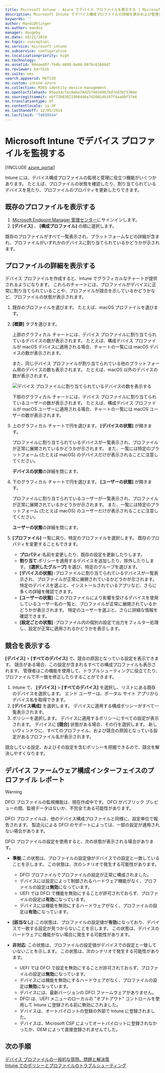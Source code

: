 ```yaml
---
title: Microsoft Intune - Azure でデバイス プロファイルを表示する | Microsoft Docs
description: Microsoft Intune でデバイス構成プロファイルの詳細を表示および管理し、プロファイルに割り当てられたデバイスの数のグラフィカルなチャートを表示し、プロファイルが割り当てられるか展開されているデバイスを表示します。 競合する設定があるプロファイルをトラブルシューティングすることもできます。
keywords: ''
author: MandiOhlinger
ms.author: mandia
manager: dougeby
ms.date: 10/21/2019
ms.topic: conceptual
ms.service: microsoft-intune
ms.subservice: configuration
ms.localizationpriority: high
ms.technology: ''
ms.assetid: 9deaed87-fb4b-4689-ba88-067bc61686d7
ms.reviewer: karthib
ms.suite: ems
search.appverid: MET150
ms.custom: intune-azure
ms.collection: M365-identity-device-management
ms.openlocfilehash: 85ba34cfec8ebe78d2574034967bd7ed76f3304e
ms.sourcegitcommit: ebf72b038219904d6e7d20024b107f4aa68f57e6
ms.translationtype: HT
ms.contentlocale: ja-JP
ms.lasthandoff: 12/05/2019
ms.locfileid: "74059544"
---
```

# <a name="monitor-device-profiles-in-microsoft-intune"></a>Microsoft Intune でデバイス プロファイルを監視する

[!INCLUDE [azure_portal](../includes/azure_portal.md)]

Intune には、デバイス構成プロファイルの監視と管理に役立つ機能がいくつかあります。 たとえば、プロファイルの状態を確認したり、割り当てられているデバイスを見たり、プロファイルのプロパティを更新したりできます。

## <a name="view-existing-profiles"></a>既存のプロファイルを表示する

1. [Microsoft Endpoint Manager 管理センター](https://go.microsoft.com/fwlink/?linkid=2109431)にサインインします。
2. **[デバイス]** 、 **[構成プロファイル]** の順に選択します。

既存のプロファイルがすべて一覧表示され、プラットフォームなどの詳細が含まれ、プロファイルがいずれかのデバイスに割り当てられているかどうかが示されます。

## <a name="view-details-on-a-profile"></a>プロファイルの詳細を表示する

デバイス プロファイルを作成すると、Intune でグラフィカルなチャートが提供されるようになります。 これらのチャートには、プロファイルがデバイスに正常に割り当てられていることや、プロファイルが競合を示しているかどうかなど、プロファイルの状態が表示されます。

1. 既存のプロファイルを選びます。 たとえば、macOS プロファイルを選びます。
2. **[概要]** タブを選びます。

    上部のグラフィカル チャートには、デバイス プロファイルに割り当てられているデバイスの数が表示されます。 たとえば、構成デバイス プロファイルが macOS デバイスに適用される場合、チャートの一覧には macOS デバイスの数が表示されます。

    また、同じデバイス プロファイルが割り当てられている他のプラットフォーム用のデバイスの数も表示されます。 たとえば、macOS 以外のデバイスの数が表示されます。

    ![デバイス プロファイルに割り当てられているデバイスの数を表示する](./media/device-profile-monitor/device-configuration-profile-graphical-chart.png)

    下部のグラフィカル チャートには、デバイス プロファイルに割り当てられているユーザーの数が表示されます。 たとえば、構成デバイス プロファイルが macOS ユーザーに適用される場合、チャートの一覧には macOS ユーザーの数が表示されます。

3. 上のグラフィカル チャートで円を選びます。 **[デバイスの状態]** が開きます。

    プロファイルに割り当てられているデバイスが一覧表示され、プロファイルが正常に展開されているかどうかが示されます。 また、一覧には特定のプラットフォーム (たとえば macOS) のデバイスだけが表示されることに注意してください。

    **デバイスの状態**の詳細を閉じます。

4. 下のグラフィカル チャートで円を選びます。 **[ユーザーの状態]** が開きます。 

    プロファイルに割り当てられているユーザーが一覧表示され、プロファイルが正常に展開されているかどうかが示されます。 また、一覧には特定のプラットフォーム (たとえば macOS) のユーザーだけが表示されることに注意してください。

    **ユーザーの状態**の詳細を閉じます。

5. **[プロファイル]** 一覧に戻り、特定のプロファイルを選択します。 既存のプロパティを変更することもできます。
    - **プロパティ**:名前を変更したり、既存の設定を更新したりします。
    - **割り当て**:ポリシーを適用するデバイスを追加したり、除外したりします。 **[選択したグループ]** を選び、特定のグループを選びます。
    - **[デバイスの状態]** :プロファイルに割り当てられているデバイスが一覧表示され、プロファイルが正常に展開されているかどうかが示されます。 特定のデバイスを選ぶと、インストールされているアプリなど、さらに多くの詳細を確認できます。
    - **[ユーザーの状態]** :このプロファイルにより影響を受けるデバイスを使用しているユーザー名の一覧と、プロファイルが正常に展開されているかどうかが表示されます。 特定のユーザーを選ぶと、さらに詳細な情報を確認できます。
    - **[設定ごとの状態]** :プロファイル内の個別の設定で出力をフィルター処理し、設定が正常に適用されるかどうかを表示します。

## <a name="view-conflicts"></a>競合を表示する

**[デバイス]**  >  **[すべてのデバイス]** で、競合の原因となっている設定を表示できます。 競合がある場合、この設定が含まれるすべての構成プロファイルも表示されます。 管理者はこの機能を使用して、トラブルシューティングに役立てたり、プロファイルで不一致を修正したりすることができます。

1. Intune で、 **[デバイス]**  >  **[すべてのデバイス]** を選択し、リストにある既存のデバイスを選択します。 エンド ユーザーは、ポータル サイト アプリからデバイス名を取得できます。
2. **[デバイス構成]** を選択します。 デバイスに適用する構成ポリシーがすべて一覧表示されます。
3. ポリシーを選択します。 デバイスに適用するポリシーにすべての設定が表示されます。 デバイスに **[競合]** 状態がある場合、その行を選択します。 新しいウィンドウに、すべてのプロファイル、および競合の原因となっている設定があるプロファイル名が表示されます。

競合している設定、およびその設定を含むポリシーを把握できるので、競合を解決しやすくなります。 

## <a name="device-firmware-configuration-interface-profile-reporting"></a>デバイス ファームウェア構成インターフェイスのプロファイル レポート

> [!WARNING]
> DFCI プロファイルの監視機能は、現在作成中です。 DFCI がパブリック プレビューの間、監視データはないか、不完全である可能性があります。

DFCI プロファイルは、他のデバイス構成プロファイルと同様に、設定単位で報告されます。 製造元による DFCI のサポートによっては、一部の設定が適用されない場合があります。

DFCI プロファイルの設定を使用すると、次の状態が表示される場合があります。

- **準拠**:この状態は、プロファイルの設定値がデバイスでの設定と一致していることを示します。 この状態は、次のシナリオで発生する可能性があります。

  - DFCI プロファイルでプロファイルの設定が正常に構成されました。
  - デバイスには設定によって制御されるハードウェア機能がなく、プロファイルの設定は**無効**になっています。
  - UEFI では DFCI で機能を無効にすることが許可されておらず、プロファイルの設定は**有効**になっています。
  - デバイスには機能を無効にするハードウェアがなく、プロファイルの設定は**有効**になっています。

- **[該当なし]** :この状態は、プロファイルの設定値が**有効**になっており、デバイスで一致する設定が見つからないことを示します。 この状態は、デバイスのハードウェアに機能がない場合に発生する可能性があります。

- **非対応**: この状態は、プロファイルの設定値がデバイスでの設定と一致していないことを示します。 この状態は、次のシナリオで発生する可能性があります。

  - UEFI では DFCI で設定を無効にすることが許可されておらず、プロファイルの設定は**無効**になっています。
  - デバイスには機能を無効にするハードウェアがなく、プロファイルの設定は**無効**になっています。
  - デバイスには、最新バージョンの DFCI ファームウェアがありません。
  - DFCI は、UEFI メニューのローカルの "オプトアウト" コントロールを使用して Intune に登録される前に無効にされました。
  - デバイスは、オートパイロットの登録の外部で Intune に登録されました。
  - デバイスは、Microsoft CSP によってオートパイロットに登録されなかったか、OEM によって直接登録されませんでした。

## <a name="next-steps"></a>次の手順

[デバイス プロファイルの一般的な質問、問題と解決策](device-profile-troubleshoot.md)  
[Intune でのポリシーとプロファイルのトラブルシューティング](troubleshoot-policies-in-microsoft-intune.md)
